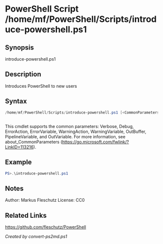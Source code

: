 # PowerShell Script /home/mf/PowerShell/Scripts/introduce-powershell.ps1

## Synopsis
introduce-powershell.ps1

## Description
Introduces PowerShell to new users

## Syntax
```powershell
/home/mf/PowerShell/Scripts/introduce-powershell.ps1 [<CommonParameters>]
```
## <CommonParameters>
This cmdlet supports the common parameters: Verbose, Debug, ErrorAction, ErrorVariable, WarningAction, WarningVariable, OutBuffer, PipelineVariable, and OutVariable. For more information, see about_CommonParameters (https://go.microsoft.com/fwlink/?LinkID=113216).

## Example
```powershell
PS>.\introduce-powershell.ps1
```


## Notes
Author:  Markus Fleschutz
License: CC0

## Related Links
https://github.com/fleschutz/PowerShell

*Created by convert-ps2md.ps1*
